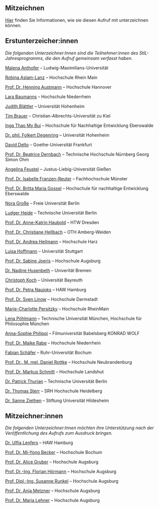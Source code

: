 <!--
.. title: Unterzeicher:innen
.. slug: unterzeichnende
.. date: 2023-06-07 20:41:10 UTC+02:00
.. tags: 
.. category: 
.. link: 
.. description: 
.. type: text
-->

## Mitzeichnen

[Hier](mitzeichnen.html) finden Sie Informationen, wie sie diesen Aufruf mit unterzeichnen können.

##  Erstunterzeicher:innen

_Die folgenden Unterzeichner:Innen sind die Teilnehmer:innen des StIL-Jahresprogramms, die den Aufruf gemeinsam verfasst haben._

[Malena Anthofer](https://stiftung-hochschullehre.de/externe-koepfe/malena-anthofer/) – Ludwig-Maximilians-Universität

[Robina Aslam-Lanz](https://stiftung-hochschullehre.de/externe-koepfe/robina-aslam-lanz/) – Hochschule Rhein Main

[Prof. Dr. Henning Austmann](https://stiftung-hochschullehre.de/externe-koepfe/henning-austmann/) – Hochschule Hannover

[Lara Baumanns](https://stiftung-hochschullehre.de/externe-koepfe/lara-baumanns/) – Hochschule Niederrhein

[Judith Blättler](https://stiftung-hochschullehre.de/externe-koepfe/judith-blaettler/) – Universität Hohenheim

[Tim Brauer](https://stiftung-hochschullehre.de/externe-koepfe/tim-brauer/) – Christian-Albrechts-Universität zu Kiel

[Inga Thao My Bui](https://stiftung-hochschullehre.de/externe-koepfe/inga-thao-my-bui/) – Hochschule für Nachhaltige Entwicklung Eberswalde

[Dr. phil. Folkert Degenring](https://stiftung-hochschullehre.de/externe-koepfe/folkert-degenring/) – Universität Hohenheim

[David Delto](https://stiftung-hochschullehre.de/externe-koepfe/david-delto/) – Goethe-Universität Frankfurt

[Prof. Dr. Beatrice Dernbach](https://stiftung-hochschullehre.de/externe-koepfe/beatrice-dernbach/) – Technische Hochschule Nürnberg Georg Simon Ohm

[Angelina Feustel](https://stiftung-hochschullehre.de/externe-koepfe/angelina-feustel/) – Justus-Liebig-Universität Gießen

[Prof. Dr. Isabelle Franzen-Reuter](https://stiftung-hochschullehre.de/externe-koepfe/isabelle-franzen-reuter/) – Fachhochschule Münster

[Prof. Dr. Britta Maria Gossel](https://stiftung-hochschullehre.de/externe-koepfe/britta-maria-gossel/) – Hochschule für nachhaltige Entwicklung Eberswalde

[Nora Große](https://stiftung-hochschullehre.de/externe-koepfe/nora-grosse/) – Freie Universität Berlin

[Ludger Heide](https://stiftung-hochschullehre.de/externe-koepfe/ludger-heide/) – Technische Universität Berlin

[Prof. Dr. Anne-Katrin Haubold](https://stiftung-hochschullehre.de/externe-koepfe/anne-katrin-haubold/) – HTW Dresden

[Prof. Dr. Christiane Hellbach](https://stiftung-hochschullehre.de/externe-koepfe/christiane-hellbach/) – OTH Amberg-Weiden

[Prof. Dr. Andrea Heilmann](https://stiftung-hochschullehre.de/externe-koepfe/andrea-heilmann/) – Hochschule Harz

[Luisa Hoffmann](https://stiftung-hochschullehre.de/externe-koepfe/luisa-hoffmann/) – Universität Stuttgart

[Prof. Dr. Sabine Joeris](https://stiftung-hochschullehre.de/externe-koepfe/sabine-joeris/) – Hochschule Augsburg

[Dr. Nadine Husenbeth](https://stiftung-hochschullehre.de/externe-koepfe/nadine-husenbeth/) – Univerität Bremen

[Christoph Koch](https://stiftung-hochschullehre.de/externe-koepfe/christoph-koch/) – Universität Bayreuth

[Prof. Dr. Petra Naujoks](https://stiftung-hochschullehre.de/externe-koepfe/petra-naujoks/) – HAW Hamburg

[Prof. Dr. Sven Linow](https://stiftung-hochschullehre.de/externe-koepfe/sven-linow/) – Hochschule Darmstadt

[Marie-Charlotte Persitzky](https://stiftung-hochschullehre.de/externe-koepfe/marie-charlotte-persitzky/) – Hochschule RheinMain

[Lena Pöhlmann](https://stiftung-hochschullehre.de/externe-koepfe/lena-poehlmann/) – Technische Universität München, Hochschule für Philosophie München

[Anna-Sophie Philippi](https://stiftung-hochschullehre.de/externe-koepfe/anna-sophie-philippi/) – Filmuniversität Babelsberg KONRAD WOLF

[Prof. Dr. Maike Rabe](https://stiftung-hochschullehre.de/externe-koepfe/maike-rabe/) – Hochschule Niederrhein

[Fabian Schäfer](https://stiftung-hochschullehre.de/externe-koepfe/fabian-schaefer/) – Ruhr-Universität Bochum

[Prof. Dr., M. mel. Daniel Rottke](https://stiftung-hochschullehre.de/externe-koepfe/daniel-rottke/) – Hochschule Neubrandenburg

[Prof. Dr. Markus Schmitt](https://stiftung-hochschullehre.de/externe-koepfe/markus-schmitt/) – Hochschule Landshut

[Dr. Patrick Thurian](https://stiftung-hochschullehre.de/externe-koepfe/patrick-thurian/) – Technische Universität Berlin

[Dr. Thomas Sterr](https://stiftung-hochschullehre.de/externe-koepfe/thomas-sterr/) – SRH Hochschule Heidelberg

[Dr. Sanne Ziethen](https://stiftung-hochschullehre.de/externe-koepfe/sanne-ziethen/) – Stiftung Universität Hildesheim

## Mitzeichner:innen

_Die folgenden Unterzeichner:Innen möchten ihre Unterstützung nach der Veröffentlichung des Aufrufs zum Ausdruck bringen._

[Dr. Ulfia Lenfers](https://www.haw-hamburg.de/hochschule/beschaeftigte/detail/person/person/show/ulfia-lenfers/) – HAW Hamburg

[Prof. Dr. Mi-Yong Becker](https://www.hochschule-bochum.de/die-bo/hochschule/praesidium/mitglieder/prof-dr-mi-yong-becker/) – Hochschule Bochum

[Prof. Dr. Alice Gruber](https://www.hs-augsburg.de/International/Alice-Gruber.html) – Hochschule Augsburg

[Prof. Dr.-Ing. Florian Hörmann](https://www.hs-augsburg.de/fmv/Florian-Hoermann.html) – Hochschule Augsburg

[Prof. Dipl.-Ing. Susanne Runkel](https://www.hs-augsburg.de/Architektur-und-Bauwesen/Susanne-Runkel.html) – Hochschule Augsburg

[Prof. Dr. Anja Metzner](https://www.hs-augsburg.de/Informatik/Anja-Metzner.html) – Hochschule Augsburg

[Prof. Dr. Maria Lehner](https://www.hs-augsburg.de/Wirtschaft/Maria-Lehner.html) – Hochschule Augsburg


